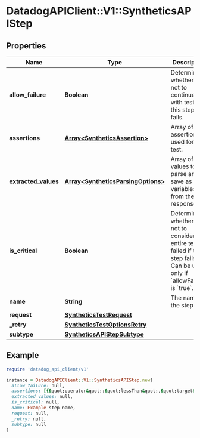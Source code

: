 # DatadogAPIClient::V1::SyntheticsAPIStep

## Properties

| Name                 | Type                                                                     | Description                                                                                                                                           | Notes      |
| -------------------- | ------------------------------------------------------------------------ | ----------------------------------------------------------------------------------------------------------------------------------------------------- | ---------- |
| **allow_failure**    | **Boolean**                                                              | Determines whether or not to continue with test if this step fails.                                                                                   | [optional] |
| **assertions**       | [**Array&lt;SyntheticsAssertion&gt;**](SyntheticsAssertion.md)           | Array of assertions used for the test.                                                                                                                |            |
| **extracted_values** | [**Array&lt;SyntheticsParsingOptions&gt;**](SyntheticsParsingOptions.md) | Array of values to parse and save as variables from the response.                                                                                     | [optional] |
| **is_critical**      | **Boolean**                                                              | Determines whether or not to consider the entire test as failed if this step fails. Can be used only if &#x60;allowFailure&#x60; is &#x60;true&#x60;. | [optional] |
| **name**             | **String**                                                               | The name of the step.                                                                                                                                 |            |
| **request**          | [**SyntheticsTestRequest**](SyntheticsTestRequest.md)                    |                                                                                                                                                       |            |
| **\_retry**          | [**SyntheticsTestOptionsRetry**](SyntheticsTestOptionsRetry.md)          |                                                                                                                                                       | [optional] |
| **subtype**          | [**SyntheticsAPIStepSubtype**](SyntheticsAPIStepSubtype.md)              |                                                                                                                                                       |            |

## Example

```ruby
require 'datadog_api_client/v1'

instance = DatadogAPIClient::V1::SyntheticsAPIStep.new(
  allow_failure: null,
  assertions: [{&quot;operator&quot;:&quot;lessThan&quot;,&quot;target&quot;:1000,&quot;type&quot;:&quot;responseTime&quot;}],
  extracted_values: null,
  is_critical: null,
  name: Example step name,
  request: null,
  _retry: null,
  subtype: null
)
```
